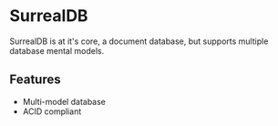 # SurrealDB

SurrealDB is at it's core, a document database, but supports multiple database
mental models.

## Features

- Multi-model database
- ACID compliant
